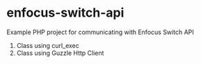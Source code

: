 # enfocus-switch-api
Example PHP project for communicating with Enfocus Switch API

1. Class using curl_exec
2. Class using Guzzle Http Client
